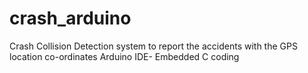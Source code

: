 # crash_arduino
Crash Collision Detection system to report the accidents with the GPS location co-ordinates 
Arduino IDE- Embedded C coding
